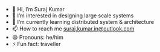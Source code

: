 - 👋 Hi, I’m Suraj Kumar
- 👀 I’m interested in designing large scale systems
- 🌱 I’m currently learning distributed system & architecture
- 📫 How to reach me suraj.kumar.in@outlook.com
- 😄 Pronouns: he/him
- ⚡ Fun fact: traveller
